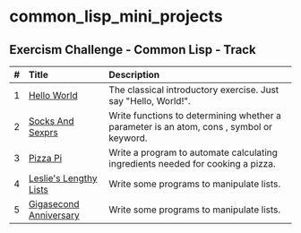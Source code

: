 # common_lisp_mini_projects

## Exercism Challenge - Common Lisp - Track
| #  | Title     | Description                |
| :-------- | :------- | :------------------------- |
| 1 | [Hello World](https://exercism.org/tracks/common-lisp/exercises/hello-world)   | The classical introductory exercise. Just say "Hello, World!". |
| 2 | [Socks And Sexprs ](https://exercism.org/tracks/common-lisp/exercises/socks-and-sexprs)   | Write functions to determining whether a parameter is an atom, cons , symbol or keyword. |
| 3 | [Pizza Pi ](https://exercism.org/tracks/common-lisp/exercises/pizza-pi)   | Write a program to automate calculating ingredients needed for cooking a pizza. |
| 4 | [ Leslie's Lengthy Lists ](https://exercism.org/tracks/common-lisp/exercises/leslies-lists)   | Write some programs to manipulate lists. |
| 5 | [ Gigasecond Anniversary ](https://exercism.org/tracks/common-lisp/exercises/gigasecond-anniversary)   | Write some programs to manipulate lists. |